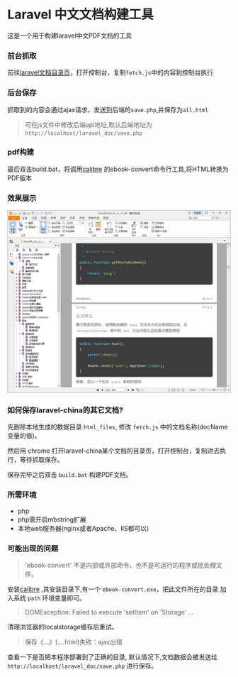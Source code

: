 # Laravel 中文文档构建工具

这是一个用于构建laravel中文PDF文档的工具

### 前台抓取

前往[laravel文档目录页](https://laravel-china.org/docs/laravel/5.6)，打开控制台，复制`fetch.js`中的内容到控制台执行

### 后台保存

抓取到的内容会通过ajax请求，发送到后端的`save.php`,并保存为`all.html`

> 可在js文件中修改后端api地址,默认后端地址为 `http://localhost/laravel_doc/save.php`

### pdf构建

最后双击build.bat，将调用[calibre](https://calibre-ebook.com/download) 的ebook-convert命令行工具,将HTML转换为PDF版本

### 效果展示

![demo](images/demo.png)

### 如何保存laravel-china的其它文档?

先删除本地生成的数据目录 `html_files`, 修改 `fetch.js` 中的文档名称(docName变量的值)。

然后用 chrome 打开laravel-china某个文档的目录页，打开控制台，复制进去执行，等待抓取保存。

保存完毕之后双击 `build.bat` 构建PDF文档。

### 所需环境

- php
- php需开启mbstring扩展
- 本地web服务器(nginx或者Apache、IIS都可以)

### 可能出现的问题
   
>'ebook-convert' 不是内部或外部命令，也不是可运行的程序或批处理文件。

安装[calibre](https://calibre-ebook.com/download) ,其安装目录下,有一个 `ebook-convert.exe`，把此文件所在的目录
加入系统 `path` 环境变量即可。

>DOMException: Failed to execute 'setItem' on 'Storage' ...

清理浏览器的localstorage缓存后重试。

>保存《...》(....html)失败：ajax出错

查看一下是否把本程序部署到了正确的目录, 默认情况下,文档数据会被发送给 `http://localhost/laravel_doc/save.php` 进行保存。